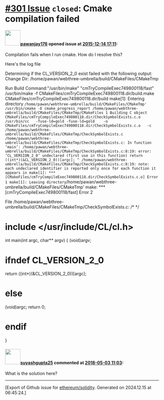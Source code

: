# [\#301 Issue](https://github.com/ethereum/solidity/issues/301) `closed`: Cmake compilation failed

#### <img src="https://avatars.githubusercontent.com/u/9890508?v=4" width="50">[pawanjay176](https://github.com/pawanjay176) opened issue at [2015-12-14 17:11](https://github.com/ethereum/solidity/issues/301):

Compilation fails when I run cmake. How do I resolve this?

Here's the log file

Determining if the CL_VERSION_2_0 exist failed with the following output:
Change Dir: /home/pawan/webthree-umbrella/build/CMakeFiles/CMakeTmp

Run Build Command:"/usr/bin/make" "cmTryCompileExec749800118/fast"
/usr/bin/make -f CMakeFiles/cmTryCompileExec749800118.dir/build.make CMakeFiles/cmTryCompileExec749800118.dir/build
make[1]: Entering directory `/home/pawan/webthree-umbrella/build/CMakeFiles/CMakeTmp'
/usr/bin/cmake -E cmake_progress_report /home/pawan/webthree-umbrella/build/CMakeFiles/CMakeTmp/CMakeFiles 1
Building C object CMakeFiles/cmTryCompileExec749800118.dir/CheckSymbolExists.c.o
/usr/bin/cc   -fuse-ld=gold -fuse-ld=gold    -o CMakeFiles/cmTryCompileExec749800118.dir/CheckSymbolExists.c.o   -c /home/pawan/webthree-umbrella/build/CMakeFiles/CMakeTmp/CheckSymbolExists.c
/home/pawan/webthree-umbrella/build/CMakeFiles/CMakeTmp/CheckSymbolExists.c: In function ‘main’:
/home/pawan/webthree-umbrella/build/CMakeFiles/CMakeTmp/CheckSymbolExists.c:8:19: error: ‘CL_VERSION_2_0’ undeclared (first use in this function)
   return ((int*)(&CL_VERSION_2_0))[argc];
                   ^
/home/pawan/webthree-umbrella/build/CMakeFiles/CMakeTmp/CheckSymbolExists.c:8:19: note: each undeclared identifier is reported only once for each function it appears in
make[1]: *** [CMakeFiles/cmTryCompileExec749800118.dir/CheckSymbolExists.c.o] Error 1
make[1]: Leaving directory`/home/pawan/webthree-umbrella/build/CMakeFiles/CMakeTmp'
make: **\* [cmTryCompileExec749800118/fast] Error 2

File /home/pawan/webthree-umbrella/build/CMakeFiles/CMakeTmp/CheckSymbolExists.c:
/\* */
# include </usr/include/CL/cl.h>

int main(int argc, char*\* argv)
{
  (void)argv;
# ifndef CL_VERSION_2_0

  return ((int*)(&CL_VERSION_2_0))[argc];
# else

  (void)argc;
  return 0;
# endif

}


#### <img src="https://avatars.githubusercontent.com/u/7792665?u=2be53b6f9b5744e303ef3775d638fe2e7f65f21e&v=4" width="50">[suyashgupta25](https://github.com/suyashgupta25) commented at [2018-05-03 11:03](https://github.com/ethereum/solidity/issues/301#issuecomment-386259368):

What is the solution here?


-------------------------------------------------------------------------------



[Export of Github issue for [ethereum/solidity](https://github.com/ethereum/solidity). Generated on 2024.12.15 at 06:45:24.]
